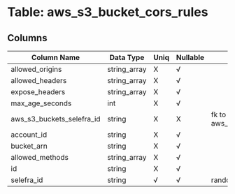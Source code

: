 # Table: aws_s3_bucket_cors_rules

## Columns 

|  Column Name   |  Data Type  | Uniq | Nullable | Description | 
|  ----  | ----  | ----  | ----  | ---- | 
| allowed_origins | string_array | X | √ |  | 
| allowed_headers | string_array | X | √ |  | 
| expose_headers | string_array | X | √ |  | 
| max_age_seconds | int | X | √ |  | 
| aws_s3_buckets_selefra_id | string | X | X | fk to aws_s3_buckets.selefra_id | 
| account_id | string | X | √ |  | 
| bucket_arn | string | X | √ |  | 
| allowed_methods | string_array | X | √ |  | 
| id | string | X | √ |  | 
| selefra_id | string | √ | √ | random id | 


